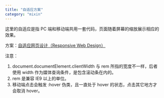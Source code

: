```yaml
---
title: "自适应方案"
category: "mixin"
---
```


这里的自适应是指 PC 端和移动端共用一套代码，页面随着屏幕的缩放展示相应的效果。

方案：[自适应网页设计（Responsive Web Design）](http://www.ruanyifeng.com/blog/2012/05/responsive_web_design.html)

注意：
1. document.documentElement.clientWidth 与 rem 所指的宽度不一样，后者使用 width 作为媒体查询条件，是包含滚动条在内的。
1. rem 是兼容 IE9 以上的单位。
1. 移动端点击会触发 :hover 伪类，且一直处于 hover 的状态，点击其它地方才会取消 hover。


